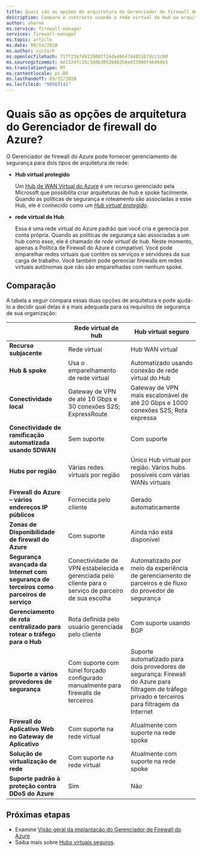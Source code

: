 ```yaml
---
title: Quais são as opções de arquitetura do Gerenciador de firewall do Azure?
description: Compare e contraste usando a rede virtual do Hub ou arquiteturas de Hub virtual protegidas com o Gerenciador de firewall do Azure.
author: vhorne
ms.service: firewall-manager
services: firewall-manager
ms.topic: article
ms.date: 09/14/2020
ms.author: victorh
ms.openlocfilehash: 71ff23e749139087f24da406474403167dcc1c0d
ms.sourcegitcommit: 6e1124fc25c3ddb3053b482b0ed33900f46464b3
ms.translationtype: MT
ms.contentlocale: pt-BR
ms.lasthandoff: 09/15/2020
ms.locfileid: "90563141"
---
```

# <a name="what-are-the-azure-firewall-manager-architecture-options"></a>Quais são as opções de arquitetura do Gerenciador de firewall do Azure?

O Gerenciador de firewall do Azure pode fornecer gerenciamento de segurança para dois tipos de arquitetura de rede:

- **Hub virtual protegido**

   Um [Hub de WAN Virtual do Azure](../virtual-wan/virtual-wan-about.md#resources) é um recurso gerenciado pela Microsoft que possibilita criar arquiteturas de hub e spoke facilmente. Quando as políticas de segurança e roteamento são associadas a esse Hub, ele é conhecido como um *[Hub virtual protegido](secured-virtual-hub.md)*. 
- **rede virtual do Hub**

   Essa é uma rede virtual do Azure padrão que você cria e gerencia por conta própria. Quando as políticas de segurança são associadas a um hub como esse, ele é chamado de *rede virtual de hub*. Neste momento, apenas a Política de Firewall do Azure é compatível. Você pode emparelhar redes virtuais que contêm os serviços e servidores da sua carga de trabalho. Você também pode gerenciar firewalls em redes virtuais autônomas que não são emparelhadas com nenhum spoke.

## <a name="comparison"></a>Comparação

A tabela a seguir compara essas duas opções de arquitetura e pode ajudá-lo a decidir qual delas é a mais adequada para os requisitos de segurança de sua organização:


|  |**Rede virtual de hub**|**Hub virtual seguro**  |
|---------|---------|---------|
|**Recurso subjacente**     |Rede virtual|Hub WAN virtual|
|**Hub & spoke**     |Usa o emparelhamento de rede virtual|Automatizado usando conexão de rede virtual do Hub|
|**Conectividade local**     |Gateway de VPN de até 10 Gbps e 30 conexões S2S; ExpressRoute|Gateway de VPN mais escalonável de até 20 Gbps e 1000 conexões S2S; Rota expressa|
|**Conectividade de ramificação automatizada usando SDWAN**      |Sem suporte|Com suporte|
|**Hubs por região**     |Várias redes virtuais por região|Único Hub virtual por região. Vários hubs possíveis com várias WANs virtuais|
|**Firewall do Azure – vários endereços IP públicos**      |Fornecida pelo cliente|Gerado automaticamente|
|**Zonas de Disponibilidade de firewall do Azure**     |Com suporte|Ainda não está disponível|
|**Segurança avançada da Internet com segurança de terceiros como parceiros de serviço**     |Conectividade de VPN estabelecida e gerenciada pelo cliente para o serviço de parceiro de sua escolha|Automatizado por meio da experiência de gerenciamento de parceiros e de fluxo do provedor de segurança|
|**Gerenciamento de rota centralizado para rotear o tráfego para o Hub**     |Rota definida pelo usuário gerenciada pelo cliente|Com suporte usando BGP|
|**Suporte a vários provedores de segurança**|Com suporte com túnel forçado configurado manualmente para firewalls de terceiros|Suporte automatizado para dois provedores de segurança: Firewall do Azure para filtragem de tráfego privado e terceiros para filtragem da Internet|
|**Firewall do Aplicativo Web no Gateway de Aplicativo** |Com suporte na rede virtual|Atualmente com suporte na rede spoke|
|**Solução de virtualização de rede**|Com suporte na rede virtual|Atualmente com suporte na rede spoke|
|**Suporte padrão à proteção contra DDoS do Azure**|Sim|Não|

## <a name="next-steps"></a>Próximas etapas

- Examine [Visão geral da implantação do Gerenciador de Firewall do Azure](deployment-overview.md)
- Saiba mais sobre [Hubs virtuais seguros](secured-virtual-hub.md).